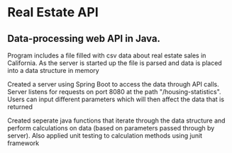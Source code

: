 # Real Estate API

## Data-processing web API in Java.  
Program includes a file filled with csv data about real estate sales in California. As the server is started up the file is parsed and data is placed into a data structure in memory

Created a server using Spring Boot to access the data through API calls. Server listens for requests on port 8080 at the path "/housing-statistics". Users can input different parameters which will then affect the data that is returned

Created seperate java functions that iterate through the data structure and perform calculations on data (based on parameters passed through by server). Also applied unit testing to calculation methods using junit framework 
